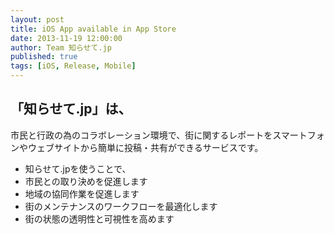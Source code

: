 ```yaml
---
layout: post
title: iOS App available in App Store
date: 2013-11-19 12:00:00
author: Team 知らせて.jp
published: true
tags: [iOS, Release, Mobile]
---
```


## 「知らせて.jp」は、

市民と行政の為のコラボレーション環境で、街に関するレポートをスマートフォンやウェブサイトから簡単に投稿・共有ができるサービスです。
- 知らせて.jpを使うことで、
- 市民との取り決めを促進します
- 地域の協同作業を促進します
- 街のメンテナンスのワークフローを最適化します
- 街の状態の透明性と可視性を高めます
